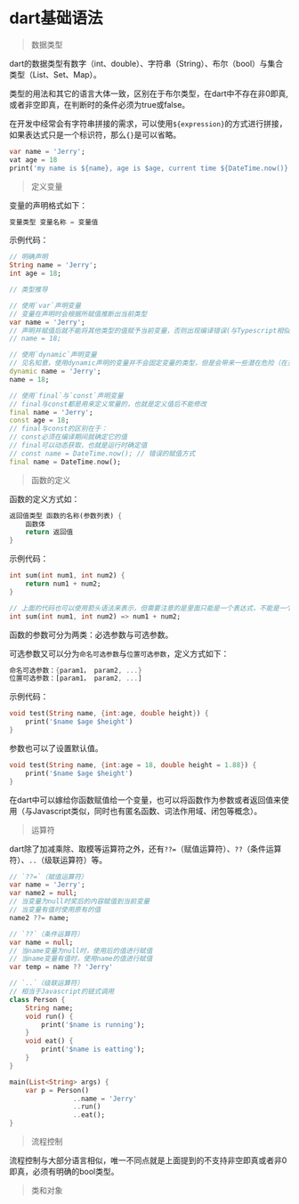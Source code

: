 # dart基础语法

> 数据类型

dart的数据类型有数字（int、double）、字符串（String）、布尔（bool）与集合类型（List、Set、Map）。

类型的用法和其它的语言大体一致，区别在于布尔类型，在dart中不存在非0即真, 或者非空即真，在判断时的条件必须为true或false。

在开发中经常会有字符串拼接的需求，可以使用`${expression}`的方式进行拼接，如果表达式只是一个标识符，那么`{}`是可以省略。

```dart
var name = 'Jerry';
vat age = 18
print('my name is ${name}, age is $age, current time ${DateTime.now()}')
```



> 定义变量

变量的声明格式如下：

```dart
变量类型 变量名称 = 变量值
```

示例代码：

```dart
// 明确声明
String name = 'Jerry';
int age = 18;

// 类型推导

// 使用`var`声明变量
// 变量在声明时会根据所赋值推断出当前类型
var name = 'Jerry';
// 声明并赋值后就不能将其他类型的值赋予当前变量，否则出现编译错误(与Typescript相似)
// name = 18;

// 使用`dynamic`声明变量
// 见名知意，使用dynamic声明的变量并不会固定变量的类型，但是会带来一些潜在危险（在开发中不建议使用）
dynamic name = 'Jerry';
name = 18;

// 使用`final`与`const`声明变量
// final与const都是用来定义常量的，也就是定义值后不能修改
final name = 'Jerry';
const age = 18;
// final与const的区别在于：
// const必须在编译期间就确定它的值
// final可以动态获取，也就是运行时确定值
// const name = DateTime.now(); // 错误的赋值方式
final name = DateTime.now();
```

> 函数的定义

函数的定义方式如：

```dart
返回值类型 函数的名称(参数列表) {
    函数体
    return 返回值
}
```

示例代码：

```dart
int sum(int num1, int num2) {
    return num1 + num2;
}

// 上面的代码也可以使用箭头语法来表示，但需要注意的是里面只能是一个表达式，不能是一个语句（与ES6还是有区别）
int sum(int num1, int num2) => num1 + num2;
```

函数的参数可分为两类：必选参数与可选参数。

可选参数又可以分为`命名可选参数`与`位置可选参数`，定义方式如下：

```dart
命名可选参数：{param1， param2, ...}
位置可选参数：[param1， param2, ...]
```

示例代码：

```dart
void test(String name, {int:age, double height}) {
    print('$name $age $height')
}
```

参数也可以了设置默认值。

```dart
void test(String name, {int:age = 18, double height = 1.88}) {
	print('$name $age $height')
}
```

在dart中可以嫁给你函数赋值给一个变量，也可以将函数作为参数或者返回值来使用（与Javascript类似，同时也有匿名函数、词法作用域、闭包等概念）。

> 运算符

dart除了加减乘除、取模等运算符之外，还有`??=`（赋值运算符）、`??`（条件运算符）、`..`（级联运算符）等。

```dart
// `??=`（赋值运算符）
var name = 'Jerry';
var name2 = null;
// 当变量为null时奖后的内容赋值到当前变量
// 当变量有值时使用原有的值
name2 ??= name;

// `??`（条件运算符）
var name = null;
// 当name变量为null时，使用后的值进行赋值
// 当name变量有值时，使用name的值进行赋值
var temp = name ?? 'Jerry'

// `..`（级联运算符）
// 相当于Javascript的链式调用
class Person {
    String name;
    void run() {
        print('$name is running');
    }
    void eat() {
        print('$name is eatting');
    }
}

main(List<String> args) {
    var p = Person()
        		..name = 'Jerry'
        		..run()
        		..eat();
}
```

> 流程控制

流程控制与大部分语言相似，唯一不同点就是上面提到的不支持非空即真或者非0即真，必须有明确的bool类型。

> 类和对象